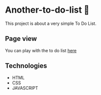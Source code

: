 # Another-to-do-list 📝

This project is about a very simple To Do List.

## Page view

You can play with the to do list [here](https://solturipe.github.io/another-to-do-list/)

## Technologies

- HTML
- CSS
- JAVASCRIPT
